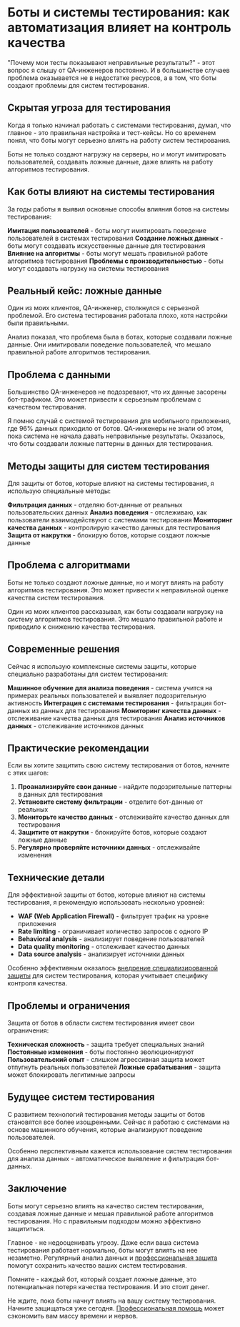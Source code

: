 ﻿# Боты и системы тестирования: как автоматизация влияет на контроль качества

"Почему мои тесты показывают неправильные результаты?" - этот вопрос я слышу от QA-инженеров постоянно. И в большинстве случаев проблема оказывается не в недостатке ресурсов, а в том, что боты создают проблемы для систем тестирования.

## Скрытая угроза для тестирования

Когда я только начинал работать с системами тестирования, думал, что главное - это правильная настройка и тест-кейсы. Но со временем понял, что боты могут серьезно влиять на работу систем тестирования.

Боты не только создают нагрузку на серверы, но и могут имитировать пользователей, создавать ложные данные, даже влиять на работу алгоритмов тестирования.

## Как боты влияют на системы тестирования

За годы работы я выявил основные способы влияния ботов на системы тестирования:

**Имитация пользователей** - боты могут имитировать поведение пользователей в системах тестирования
**Создание ложных данных** - боты могут создавать искусственные данные для тестирования
**Влияние на алгоритмы** - боты могут мешать правильной работе алгоритмов тестирования
**Проблемы с производительностью** - боты могут создавать нагрузку на системы тестирования

## Реальный кейс: ложные данные

Один из моих клиентов, QA-инженер, столкнулся с серьезной проблемой. Его система тестирования работала плохо, хотя настройки были правильными.

Анализ показал, что проблема была в ботах, которые создавали ложные данные. Они имитировали поведение пользователей, что мешало правильной работе алгоритмов тестирования.

## Проблема с данными

Большинство QA-инженеров не подозревают, что их данные засорены бот-трафиком. Это может привести к серьезным проблемам с качеством тестирования.

Я помню случай с системой тестирования для мобильного приложения, где 96% данных приходило от ботов. QA-инженеры не знали об этом, пока система не начала давать неправильные результаты. Оказалось, что боты создавали ложные паттерны в данных для тестирования.

## Методы защиты для систем тестирования

Для защиты от ботов, которые влияют на системы тестирования, я использую специальные методы:

**Фильтрация данных** - отделяю бот-данные от реальных пользовательских данных
**Анализ поведения** - отслеживаю, как пользователи взаимодействуют с системами тестирования
**Мониторинг качества данных** - контролирую качество данных для тестирования
**Защита от накрутки** - блокирую ботов, которые создают ложные данные

## Проблема с алгоритмами

Боты не только создают ложные данные, но и могут влиять на работу алгоритмов тестирования. Это может привести к неправильной оценке качества систем тестирования.

Один из моих клиентов рассказывал, как боты создавали нагрузку на систему алгоритмов тестирования. Это мешало правильной работе и приводило к снижению качества тестирования.

## Современные решения

Сейчас я использую комплексные системы защиты, которые специально разработаны для систем тестирования:

**Машинное обучение для анализа поведения** - система учится на примерах реальных пользователей и выявляет подозрительную активность
**Интеграция с системами тестирования** - фильтрация бот-данных из данных для тестирования
**Мониторинг качества данных** - отслеживание качества данных для тестирования
**Анализ источников данных** - отслеживание источников данных

## Практические рекомендации

Если вы хотите защитить свою систему тестирования от ботов, начните с этих шагов:

1. **Проанализируйте свои данные** - найдите подозрительные паттерны в данных для тестирования
2. **Установите систему фильтрации** - отделите бот-данные от реальных
3. **Мониторьте качество данных** - отслеживайте качество данных для тестирования
4. **Защитите от накрутки** - блокируйте ботов, которые создают ложные данные
5. **Регулярно проверяйте источники данных** - отслеживайте изменения

## Технические детали

Для эффективной защиты от ботов, которые влияют на системы тестирования, я рекомендую использовать несколько уровней:

- **WAF (Web Application Firewall)** - фильтрует трафик на уровне приложения
- **Rate limiting** - ограничивает количество запросов с одного IP
- **Behavioral analysis** - анализирует поведение пользователей
- **Data quality monitoring** - отслеживает качество данных
- **Data source analysis** - анализирует источники данных

Особенно эффективным оказалось [внедрение специализированной защиты](https://progaem.com/ustanovka-antibota-usluga-po-zashhite-ot-botov-vashih-sajtov-na-razlichnyh-cms-sistemah.html) для систем тестирования, которая учитывает специфику контроля качества.

## Проблемы и ограничения

Защита от ботов в области систем тестирования имеет свои ограничения:

**Техническая сложность** - защита требует специальных знаний
**Постоянные изменения** - боты постоянно эволюционируют
**Пользовательский опыт** - слишком агрессивная защита может отпугнуть реальных пользователей
**Ложные срабатывания** - защита может блокировать легитимные запросы

## Будущее систем тестирования

С развитием технологий тестирования методы защиты от ботов становятся все более изощренными. Сейчас я работаю с системами на основе машинного обучения, которые анализируют поведение пользователей.

Особенно перспективным кажется использование систем тестирования для анализа данных - автоматическое выявление и фильтрация бот-данных.

## Заключение

Боты могут серьезно влиять на качество систем тестирования, создавая ложные данные и мешая правильной работе алгоритмов тестирования. Но с правильным подходом можно эффективно защититься.

Главное - не недооценивать угрозу. Даже если ваша система тестирования работает нормально, боты могут влиять на нее незаметно. Регулярный анализ данных и [профессиональная защита](https://progaem.com/ustanovka-antibota-usluga-po-zashhite-ot-botov-vashih-sajtov-na-razlichnyh-cms-sistemah.html) помогут сохранить качество ваших систем тестирования.

Помните - каждый бот, который создает ложные данные, это потенциальная потеря качества тестирования. И это стоит денег.

Не ждите, пока боты начнут влиять на вашу систему тестирования. Начните защищаться уже сегодня. [Профессиональная помощь](https://progaem.com/ustanovka-antibota-usluga-po-zashhite-ot-botov-vashih-sajtov-na-razlichnyh-cms-sistemah.html) может сэкономить вам массу времени и нервов.
